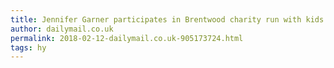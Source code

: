 ```yaml
---
title: Jennifer Garner participates in Brentwood charity run with kids
author: dailymail.co.uk
permalink: 2018-02-12-dailymail.co.uk-905173724.html
tags: hy
---
```


